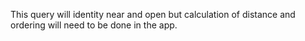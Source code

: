 This query will identity near and open but calculation of distance and ordering will need to be done in the app.
